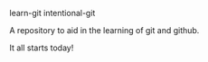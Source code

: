 learn-git
intentional-git

A repository to aid in the learning of git and github.

It all starts today!


